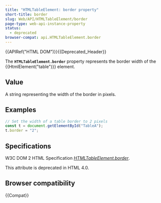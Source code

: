 ```yaml
---
title: "HTMLTableElement: border property"
short-title: border
slug: Web/API/HTMLTableElement/border
page-type: web-api-instance-property
status:
  - deprecated
browser-compat: api.HTMLTableElement.border
---
```


{{APIRef("HTML DOM")}}{{Deprecated_Header}}

The **`HTMLTableElement.border`** property represents the
border width of the {{HtmlElement("table")}} element.

## Value

A string representing the width of the border in pixels.

## Examples

```js
// Set the width of a table border to 2 pixels
const t = document.getElementById("TableA");
t.border = "2";
```

## Specifications

W3C DOM 2 HTML Specification [_HTMLTableElement.border_](https://www.w3.org/TR/DOM-Level-2-HTML/html.html#ID-50969400).

This attribute is deprecated in HTML 4.0.

## Browser compatibility

{{Compat}}
